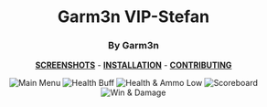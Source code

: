 <div align="center">

# Garm3n VIP-Stefan 
### By Garm3n

**[SCREENSHOTS](../screenshots/showcase.md)** -
**[INSTALLATION](https://github.com/Hypnootize/TF2-HUD-GitHub-Resources/blob/main/installation/windows_install.md)** -
**[CONTRIBUTING](https://github.com/Hypnootize/TF2-HUD-GitHub-Resources/blob/main/contributing/github_contributing.md)**

![Main Menu](../screenshots/01_Main_Menu.jpg)
![Health Buff](../screenshots/02_Health_Buff.jpg)
![Health & Ammo Low](../screenshots/03_Health_Ammo_Low.jpg)
![Scoreboard](../screenshots/04_Scoreboard.jpg)
![Win & Damage](../screenshots/05_Win.jpg)
